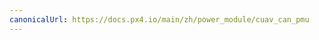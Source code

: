 ```yaml
---
canonicalUrl: https://docs.px4.io/main/zh/power_module/cuav_can_pmu
---
```


<Redirect to="../dronecan/cuav_can_pmu" />
